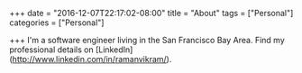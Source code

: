 +++
date = "2016-12-07T22:17:02-08:00"
title = "About"
tags = ["Personal"]
categories = ["Personal"]

+++
I'm a software engineer living in the San Francisco Bay Area. Find my professional details on [LinkedIn] (http://www.linkedin.com/in/ramanvikram/).
